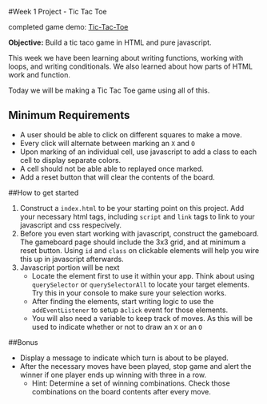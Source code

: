 #Week 1 Project - Tic Tac Toe

completed game demo: [Tic-Tac-Toe](http://www.charliechrisman.com/tic-tac-toe/)

**Objective:** Build a tic taco game in HTML and pure javascript.

This week we have been learning about writing functions, working with loops, and writing conditionals. We also learned about how parts of HTML work and function.

Today we will be making a Tic Tac Toe game using all of this.

## Minimum Requirements
* A user should be able to click on different squares to make a move.
* Every click will alternate between marking an `X` and `O`
* Upon marking of an individual cell, use javascript to add a class to each cell to display separate colors.
* A cell should not be able able to replayed once marked.
* Add a reset button that will clear the contents of the board.

##How to get started
1. Construct a `index.html` to be your starting point on this project. Add your necessary html tags, including `script` and `link` tags to link to your javascript and css respecively.
2. Before you even start working with javascript, construct the gameboard. The gameboard page should include the 3x3 grid, and at minimum a reset button. Using `id` and `class` on clickable elements will help you wire this up in javascript afterwards.
3. Javascript portion will be next
	* Locate the element first to use it within your app. Think about using `querySelector` or `querySelectorAll` to locate your target elements. Try this in your console to make sure your selection works.
	* After finding the elements, start writing logic to use the `addEventListener` to setup a`click` event for those elements.
	* You will also need a variable to keep track of moves. As this will be used to indicate whether or not to draw an `X` or an `O`

##Bonus
* Display a message to indicate which turn is about to be played.
* After the necessary moves have been played, stop game and alert the winner if one player ends up winning with three in a row.
	* Hint: Determine a set of winning combinations. Check those combinations on the board contents after every move.



